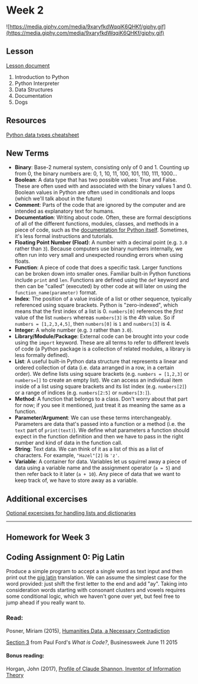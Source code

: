 # Week 2
![https://media.giphy.com/media/9xaryfkdWqqiK6QHKf/giphy.gif](https://media.giphy.com/media/9xaryfkdWqqiK6QHKf/giphy.gif)

## Lesson
[Lesson document](intro_python.md)
1. Introduction to Python 
2. Python Interpreter 
3. Data Structures
4. Documentation
5. Dogs

## Resources
[Python data types cheatsheet](types_cheatsheet.md)

## New Terms
* **Binary**: Base-2 numeral system, consisting only of 0 and 1. Counting up from 0, the binary numbers are: 0, 1, 10, 11, 100, 101, 110, 111, 1000...
* **Boolean**: A data type that has two possible values: True and False. These are often used with and associated with the binary values 1 and 0. Boolean values in Python are often used in conditionals and loops (which we'll talk about in the future)
* **Comment**: Parts of the code that are ignored by the computer and are intended as explanatory text for humans.
* **Documentation**: Writing about code. Often, these are formal desciptions of all of the different functions, modules, classes, and methods in a piece of code, such as the [documentation for Python itself](https://docs.python.org/3/). Sometimes, it's less formal instructions and tutorials.
* **Floating Point Number (Float)**: A number with a decimal point (e.g. `3.0` rather than `3`). Because computers use binary numbers internally, we often run into very small and unexpected rounding errors when using floats.
* **Function**: A piece of code that does a specific task. Larger functions can be broken down into smaller ones. Familiar built-in Python functions include `print` and `len`. Functions are defined using the `def` keyword and then can be "called" (executed) by other code at will later on using the `function_name(parameter)` format.
* **Index**: The position of a value inside of a list or other sequence, typically referenced using square brackets. Python is "zero-indexed", which means that the first index of a list is 0. `numbers[0]` references the *first* value of the list `numbers` whereas `numbers[3]` is the *4th* value. So if `numbers = [1,2,3,4,5]`, then `numbers[0]` is `1` and `numbers[3]` is 4.
* **Integer**: A whole number (e.g. `3` rather than `3.0`).
* **Library/Module/Package**: External code can be brought into your code using the `import` keyword. These are all terms to refer to different levels of code (a Python package is a collection of related modules, a library is less formally defined).
* **List**: A useful built-in Python data structure that represents a linear and ordered collection of data (i.e. data arranged in a row, in a certain order). We define lists using square brackets (e.g. `numbers = [1,2,3]` or `numbers=[]` to create an empty list). We can access an individual item inside of a list using square brackets and its list index (e.g. `numbers[2]`) or a range of indices (e.g. `numbers[2:5]` or `numbers[3:]`).
* **Method**: A function that belongs to a class. Don't worry about that part for now; if you see it mentioned, just treat it as meaning the same as a function.
* **Parameter/Argument**: We can use these terms interchangeably. Parameters are data that's passed into a function or a method (i.e. the `text` part of `print(text)`). We define what parameters a function should expect in the function definition and then we have to pass in the right number and kind of data in the function call.
* **String**: Text data. We can think of it as a list of this as a list of characters. For example, `"Hazel"[2]` is `'z'`.
* **Variable**: A container for data. Variables let us squirrel away a piece of data using a variable name and the assignment operator (`a = 5`) and then refer back to it later (`a + 10`). Any piece of data that we want to keep track of, we have to store away as a variable.

## Additional excercises
[Optional excercises for handling lists and dictionaries](https://github.com/scholarslab/CodeLab/tree/master/Week02/ExtraExercises)

---
## Homework for Week 3

## Coding Assignment 0: Pig Latin
Produce a simple program to accept a single word as text input and then print out the [pig latin](https://en.wikipedia.org/wiki/Pig_Latin) translation. We can assume the simplest case for the word provided: just shift the first letter to the end and add "ay". Taking into consideration words starting with consonant clusters and vowels requires some conditional logic, which we haven't gone over yet, but feel free to jump ahead if you really want to.

### Read:
Posner, Miriam (2015),  [Humanities Data, a Necessary Contradiction ](http://miriamposner.com/blog/humanities-data-a-necessary-contradiction/)

[Section 3](https://www.bloomberg.com/graphics/2015-paul-ford-what-is-code/#why-are-programmers-so-intense-about-languages) from Paul Ford's *What is Code?*, Businessweek June 11 2015

#### Bonus reading:

Horgan, John (2017), [Profile of Claude Shannon, Inventor of Information Theory](https://blogs.scientificamerican.com/cross-check/profile-of-claude-shannon-inventor-of-information-theory/)
